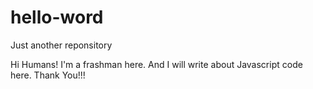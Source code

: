 # hello-word
Just another reponsitory

Hi Humans!
I'm a frashman here. And I will write about Javascript code here.
Thank You!!!
